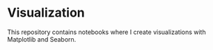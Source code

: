 # Visualization
This repository contains notebooks where I create visualizations with Matplotlib and Seaborn.
